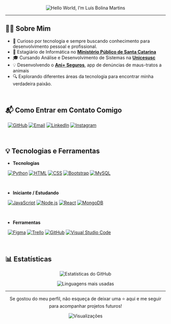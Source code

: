 <p align="center">
  <img src="https://i.imgur.com/VUHiplL.gif" alt="Hello World, I’m Luís Bolina Martins" />
</p>

---

## 👦🏻 Sobre Mim

- 🧠 Curioso por tecnologia e sempre buscando conhecimento para desenvolvimento pessoal e profissional.
- 💼 Estagiário de Informática no **[Ministério Público de Santa Catarina](https://mpsc.mp.br/)**
- 🎓 Cursando Análise e Desenvolvimento de Sistemas na **[Unicesusc](https://cesusc.edu.br/)**
- 💡 Desenvolvendo o **[Ani+ Seguros](https://github.com/LuisinnBM/Ani-Seguros)**, app de denúncias de maus-tratos a animais
- 🔍 Explorando diferentes áreas da tecnologia para encontrar minha verdadeira paixão.

<br>

## 📬 Como Entrar em Contato Comigo

&nbsp; [![GitHub](https://img.shields.io/badge/GitHub-000000?style=for-the-badge&logo=github&logoColor=white)](https://github.com/LuisinnBM)
[![Email](https://img.shields.io/badge/Email-D14836?style=for-the-badge&logo=gmail&logoColor=white)](mailto:luisbolinam@gmail.com)
[![LinkedIn](https://img.shields.io/badge/LinkedIn-0077B5?style=for-the-badge&logo=linkedin&logoColor=white)](https://br.linkedin.com/in/lu%C3%ADs-bolina-martins-656261317?trk=people-guest_people_search-card)
[![Instagram](https://img.shields.io/badge/Instagram-E4405F?style=for-the-badge&logo=instagram&logoColor=white)](https://www.instagram.com/luisinnbm)

<br>

## 💡 Tecnologias e Ferramentas

- **Tecnologias**

&nbsp; [![Python](https://img.shields.io/badge/Python-3776AB?style=for-the-badge&logo=python&logoColor=white)](https://www.python.org/)
[![HTML](https://img.shields.io/badge/HTML-E34F26?style=for-the-badge&logo=html5&logoColor=white)](https://developer.mozilla.org/pt-BR/docs/Web/HTML)
[![CSS](https://img.shields.io/badge/CSS-1572B6?style=for-the-badge&logo=css3&logoColor=white)](https://developer.mozilla.org/pt-BR/docs/Web/CSS)
[![Bootstrap](https://img.shields.io/badge/Bootstrap-7952B3?style=for-the-badge&logo=bootstrap&logoColor=white)](https://getbootstrap.com/)
[![MySQL](https://img.shields.io/badge/MySQL-4479A1?style=for-the-badge&logo=mysql&logoColor=white)](https://www.mysql.com/)

<br>

- **Iniciante / Estudando**

&nbsp; [![JavaScript](https://img.shields.io/badge/JavaScript-F7DF1E?style=for-the-badge&logo=javascript&logoColor=black)](https://developer.mozilla.org/pt-BR/docs/Web/JavaScript)
[![Node.js](https://img.shields.io/badge/Node.js-339933?style=for-the-badge&logo=nodedotjs&logoColor=white)](https://nodejs.org/)
[![React](https://img.shields.io/badge/React-181717?style=for-the-badge&logo=react&logoColor=light-blue)](https://reactjs.org/)
[![MongoDB](https://img.shields.io/badge/MongoDB-47A248?style=for-the-badge&logo=mongodb&logoColor=white)](https://www.mongodb.com/)


<br>

- **Ferramentas**

&nbsp; [![Figma](https://img.shields.io/badge/Figma-F24E1E?style=for-the-badge&logo=figma&logoColor=white)](https://www.figma.com/)
[![Trello](https://img.shields.io/badge/Trello-0052CC?style=for-the-badge&logo=trello&logoColor=white)](https://trello.com/)
[![GitHub](https://img.shields.io/badge/GitHub-181717?style=for-the-badge&logo=github&logoColor=white)](https://github.com/)
[![Visual Studio Code](https://img.shields.io/badge/Visual_Studio_Code-007ACC?style=for-the-badge&logo=visual-studio-code&logoColor=white)](https://code.visualstudio.com/)

<br>

## 📊 Estatísticas

<p align="center">
  <img src="https://github-readme-stats.vercel.app/api?username=LuisinnBM&show_icons=true&theme=tokyonight&locale=pt-br" alt="Estatísticas do GitHub" />
</p>

<p align = "center">
    <img src="https://github-readme-stats.vercel.app/api/top-langs/?username=LuisinnBM&layout=compact&theme=tokyonight&locale=pt-br" alt="Linguagens mais usadas" />
</p>

---



<p align="center">
  Se gostou do meu perfil, não esqueça de deixar uma ⭐ aqui e me seguir para acompanhar projetos futuros!
</p>

<p align="center">
  <img src="https://komarev.com/ghpvc/?username=LuisinnBM&color=lightgrey&label=Visualiza%C3%A7%C3%B5es&style=for-the-badge" alt="Visualizações" />
</p>
